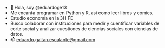 - 👋 Hola, soy @eduardoge13
- Me encanta programar en Python y R, asi como leer libros y comics.
- Estudio economía en la 3H FE
- Busco colaborar con instituciones para medir y cuentificar variables de corte social y analizar cuestiones de ciencias sociales con ciencias de datos.
- 📫 eduardo.gaitan.escalante@gmail.com       

<!---
eduardoge13/eduardoge13 is a ✨ special ✨ repository because its `README.md` (this file) appears on your GitHub profile.
You can click the Preview link to take a look at your changes.
--->
